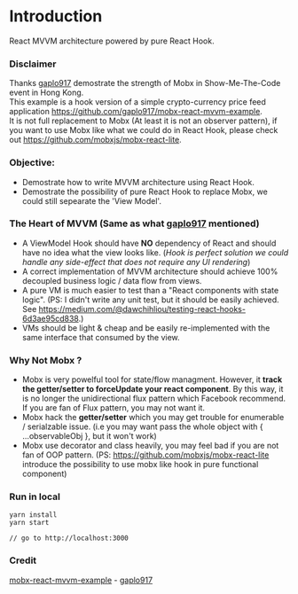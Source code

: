 # Introduction 
React MVVM architecture powered by pure React Hook.

### Disclaimer
Thanks [gaplo917](https://github.com/gaplo917) demostrate the strength of Mobx in Show-Me-The-Code event in Hong Kong.  
This example is a hook version of a simple crypto-currency price feed application https://github.com/gaplo917/mobx-react-mvvm-example.  
It is not full replacement to Mobx (At least it is not an observer pattern), if you want to use Mobx like what we could do in React Hook, please check out https://github.com/mobxjs/mobx-react-lite.  

### Objective:
* Demostrate how to write MVVM architecture using React Hook.
* Demostrate the possibility of pure React Hook to replace Mobx, we could still sepearate the 'View Model'.

### The Heart of MVVM (Same as what [gaplo917](https://github.com/gaplo917) mentioned)
* A ViewModel Hook should have **NO** dependency of React and should have no idea what the view looks like. (*Hook is perfect solution we could handle any side-effect that does not require any UI rendering*)
* A correct implementation of MVVM architecture should achieve 100% decoupled business logic / data flow from views.
* A pure VM is much easier to test than a "React components with state logic". (PS: I didn't write any unit test, but it should be easily achieved. See https://medium.com/@dawchihliou/testing-react-hooks-6d3ae95cd838.)
* VMs should be light & cheap and be easily re-implemented with the same interface that consumed by the view.

### Why Not Mobx ?
* Mobx is very powelful tool for state/flow managment. However, it **track the getter/setter to forceUpdate your react component**.
By this way, it is no longer the unidirectional flux pattern which Facebook recommend. If you are fan of Flux pattern, you may not want it.
* Mobx hack the **getter/setter** which you may get trouble for enumerable / serialzable issue. (i.e you may want pass the whole object with { ...observableObj }, but it won't work)
* Mobx use decorator and class heavily, you may feel bad if you are not fan of OOP pattern. (PS: https://github.com/mobxjs/mobx-react-lite introduce the possibility to use mobx like hook in pure functional component)

### Run in local
```
yarn install
yarn start

// go to http://localhost:3000
```

### Credit
[mobx-react-mvvm-example](https://github.com/gaplo917/mobx-react-mvvm-example) - [gaplo917](https://github.com/gaplo917)

